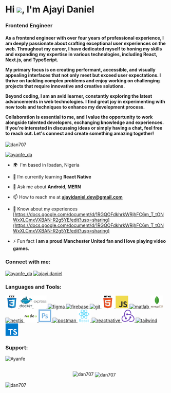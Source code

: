 <h1 align="left">Hi <img src="https://user-images.githubusercontent.com/18350557/176309783-0785949b-9127-417c-8b55-ab5a4333674e.gif" />, I'm Ajayi Daniel</h1>
<h3 align="left">Frontend Engineer</h3>
<h4 align="left">As a frontend engineer with over four years of professional experience, I am deeply passionate about crafting exceptional user experiences on the web. Throughout my career, I have dedicated myself to honing my skills and expanding my expertise in various technologies, including React, Next.js, and TypeScript.

My primary focus is on creating performant, accessible, and visually appealing interfaces that not only meet but exceed user expectations. I thrive on tackling complex problems and enjoy working on challenging projects that require innovative and creative solutions.

Beyond coding, I am an avid learner, constantly exploring the latest advancements in web technologies. I find great joy in experimenting with new tools and techniques to enhance my development process.

Collaboration is essential to me, and I value the opportunity to work alongside talented developers, exchanging knowledge and experiences. If you're interested in discussing ideas or simply having a chat, feel free to reach out. Let's connect and create something amazing together!</h4>

<p align="left"> <img src="https://komarev.com/ghpvc/?username=dan707&label=Profile%20views&color=0e75b6&style=flat" alt="dan707" /> </p>

<p align="left"> <a href="https://twitter.com/ayanfe_da" target="blank"><img src="https://img.shields.io/twitter/follow/ayanfe_da?logo=twitter&style=for-the-badge" alt="ayanfe_da" /></a> </p>


* 🌍  I'm based in Ibadan, Nigeria

* 🌱 I’m currently learning **React Native**

* 💬 Ask me about **Android, MERN**

* 📫 How to reach me at **ajayidaniel.dev@gmail.com**

* 📄 Know about my experiences [https://docs.google.com/document/d/1RGQOFdkhrkWRjhFC6m_T_tONWxXLCmxVXBAN-R2g5YE/edit?usp=sharing](https://docs.google.com/document/d/1RGQOFdkhrkWRjhFC6m_T_tONWxXLCmxVXBAN-R2g5YE/edit?usp=sharing)

* ⚡ Fun fact **I am a proud Manchester United fan and I love playing video games.**

<h3 align="left">Connect with me:</h3>
<p align="left">
<a href="https://twitter.com/ayanfe_da" target="blank"><img align="center" src="https://raw.githubusercontent.com/rahuldkjain/github-profile-readme-generator/master/src/images/icons/Social/twitter.svg" alt="ayanfe_da" height="30" width="40" /></a>
<a href="https://linkedin.com/in/ajayi daniel" target="blank"><img align="center" src="https://raw.githubusercontent.com/rahuldkjain/github-profile-readme-generator/master/src/images/icons/Social/linked-in-alt.svg" alt="ajayi daniel" height="30" width="40" /></a>
</p>

<h3 align="left">Languages and Tools:</h3>
<p align="left"> <a href="https://www.w3schools.com/css/" target="_blank" rel="noreferrer"> <img src="https://raw.githubusercontent.com/devicons/devicon/master/icons/css3/css3-original-wordmark.svg" alt="css3" width="40" height="40"/> </a> <a href="https://www.docker.com/" target="_blank" rel="noreferrer"> <img src="https://raw.githubusercontent.com/devicons/devicon/master/icons/docker/docker-original-wordmark.svg" alt="docker" width="40" height="40"/> </a> <a href="https://expressjs.com" target="_blank" rel="noreferrer"> <img src="https://raw.githubusercontent.com/devicons/devicon/master/icons/express/express-original-wordmark.svg" alt="express" width="40" height="40"/> </a> <a href="https://www.figma.com/" target="_blank" rel="noreferrer"> <img src="https://www.vectorlogo.zone/logos/figma/figma-icon.svg" alt="figma" width="40" height="40"/> </a> <a href="https://firebase.google.com/" target="_blank" rel="noreferrer"> <img src="https://www.vectorlogo.zone/logos/firebase/firebase-icon.svg" alt="firebase" width="40" height="40"/> </a> <a href="https://git-scm.com/" target="_blank" rel="noreferrer"> <img src="https://www.vectorlogo.zone/logos/git-scm/git-scm-icon.svg" alt="git" width="40" height="40"/> </a> <a href="https://www.w3.org/html/" target="_blank" rel="noreferrer"> <img src="https://raw.githubusercontent.com/devicons/devicon/master/icons/html5/html5-original-wordmark.svg" alt="html5" width="40" height="40"/> </a> <a href="https://developer.mozilla.org/en-US/docs/Web/JavaScript" target="_blank" rel="noreferrer"> <img src="https://raw.githubusercontent.com/devicons/devicon/master/icons/javascript/javascript-original.svg" alt="javascript" width="40" height="40"/> </a> <a href="https://www.mathworks.com/" target="_blank" rel="noreferrer"> <img src="https://upload.wikimedia.org/wikipedia/commons/2/21/Matlab_Logo.png" alt="matlab" width="40" height="40"/> </a> <a href="https://www.mongodb.com/" target="_blank" rel="noreferrer"> <img src="https://raw.githubusercontent.com/devicons/devicon/master/icons/mongodb/mongodb-original-wordmark.svg" alt="mongodb" width="40" height="40"/> </a> <a href="https://nextjs.org/" target="_blank" rel="noreferrer"> <img src="https://cdn.worldvectorlogo.com/logos/nextjs-2.svg" alt="nextjs" width="40" height="40"/> </a> <a href="https://nodejs.org" target="_blank" rel="noreferrer"> <img src="https://raw.githubusercontent.com/devicons/devicon/master/icons/nodejs/nodejs-original-wordmark.svg" alt="nodejs" width="40" height="40"/> </a> <a href="https://www.photoshop.com/en" target="_blank" rel="noreferrer"> <img src="https://raw.githubusercontent.com/devicons/devicon/master/icons/photoshop/photoshop-line.svg" alt="photoshop" width="40" height="40"/> </a> <a href="https://postman.com" target="_blank" rel="noreferrer"> <img src="https://www.vectorlogo.zone/logos/getpostman/getpostman-icon.svg" alt="postman" width="40" height="40"/> </a> <a href="https://reactjs.org/" target="_blank" rel="noreferrer"> <img src="https://raw.githubusercontent.com/devicons/devicon/master/icons/react/react-original-wordmark.svg" alt="react" width="40" height="40"/> </a> <a href="https://reactnative.dev/" target="_blank" rel="noreferrer"> <img src="https://reactnative.dev/img/header_logo.svg" alt="reactnative" width="40" height="40"/> </a> <a href="https://redux.js.org" target="_blank" rel="noreferrer"> <img src="https://raw.githubusercontent.com/devicons/devicon/master/icons/redux/redux-original.svg" alt="redux" width="40" height="40"/> </a> <a href="https://tailwindcss.com/" target="_blank" rel="noreferrer"> <img src="https://www.vectorlogo.zone/logos/tailwindcss/tailwindcss-icon.svg" alt="tailwind" width="40" height="40"/> </a> <a href="https://www.typescriptlang.org/" target="_blank" rel="noreferrer"> <img src="https://raw.githubusercontent.com/devicons/devicon/master/icons/typescript/typescript-original.svg" alt="typescript" width="40" height="40"/> </a> </p>

<h3 align="left">Support:</h3>
<p><a href="https://www.buymeacoffee.com/Ayanfe"> <img align="left" src="https://cdn.buymeacoffee.com/buttons/v2/default-yellow.png" height="50" width="210" alt="Ayanfe" /></a></p><br><br>

<p><img align="left" src="https://github-readme-stats.vercel.app/api/top-langs?username=dan707&show_icons=true&locale=en&layout=compact" alt="dan707" /></p>

<p>&nbsp;<img align="center" src="https://github-readme-stats.vercel.app/api?username=dan707&show_icons=true&locale=en" alt="dan707" /></p>

<p><img align="center" src="https://github-readme-streak-stats.herokuapp.com/?user=dan707&" alt="dan707" /></p>
